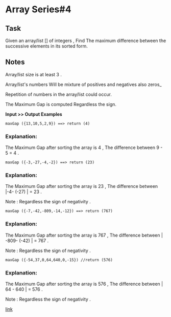 # Array Series#4

## Task
Given an array/list [] of integers , Find The maximum difference between the successive elements in its sorted form.

## Notes
Array/list size is at least 3 .

Array/list's numbers Will be mixture of positives and negatives also zeros_

Repetition of numbers in the array/list could occur.

The Maximum Gap is computed Regardless the sign.

<strong> Input >> Output Examples </strong>
```
maxGap ({13,10,5,2,9}) ==> return (4)
```
### Explanation:
The Maximum Gap after sorting the array is 4 , The difference between 9 - 5 = 4 .
```
maxGap ({-3,-27,-4,-2}) ==> return (23)
```
### Explanation:
The Maximum Gap after sorting the array is 23 , The difference between  |-4- (-27) | = 23 .

Note : Regardless the sign of negativity .
```
maxGap ({-7,-42,-809,-14,-12}) ==> return (767)  
```
### Explanation:
The Maximum Gap after sorting the array is 767 , The difference between  | -809- (-42) | = 767 .

Note : Regardless the sign of negativity .
```
maxGap ({-54,37,0,64,640,0,-15}) //return (576)
```
### Explanation:
The Maximum Gap after sorting the array is 576 , The difference between  | 64 - 640 | = 576 .

Note : Regardless the sign of negativity .


[link](https://www.codewars.com/kata/5a7893ef0025e9eb50000013)